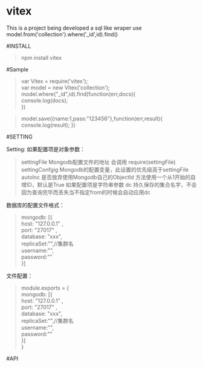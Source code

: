 vitex
=====
This is a project being developed
a sql like wraper use model.from('collection').where('_id',id).find()    

#INSTALL

> npm install vitex

#Sample
> var Vitex = require('vitex');  
> var model = new Vitex('collection');  
> model.where("_id",id).find(function(err,docs){  
>    console.log(docs);  
>})

> model.save({name:1,pass:"123456"},function(err,result){
	console.log(result);
})
>
>  

#SETTING

Setting:
如果配置项是对象参数：
> settingFile Mongodb配置文件的地址 会调用 require(settingFile)
> settingConfgig Mongodb的配置变量，此设置的优先级高于settingFile
> autoInc  是否放弃使用Mongodb自己的ObjectId 方法使用一个从1开始的自增ID，默认是True
如果配置项是字符串参数
> dc 持久保存的集合名字，不会因为查询完毕而丢失当不指定from的时候会自动应用dc

数据库的配置文件格式：

>mongodb: [{  
    host: "127.0.0.1" ,  
    port: "27017" ,  
    database: "xxx",  
    replicaSet:"",//集群名  
    username:"",  
    password:""  
>}]

文件配置：
>module.exports = {  
    mongodb: [{  
        host: "127.0.0.1" ,  
        port: "27017" ,  
        database: "xxx",  
        replicaSet:"",//集群名  
        username:"",  
        password:""  
    }]  
>}

#API



